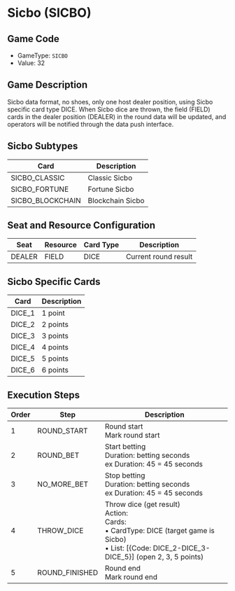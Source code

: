 <!-- markdownlint-disable MD033 -->
# Sicbo (SICBO)

## Game Code

- GameType: `SICBO`
- Value: 32

## Game Description

Sicbo data format, no shoes, only one host dealer position, using Sicbo specific card type DICE. When Sicbo dice are thrown, the field (FIELD) cards in the dealer position (DEALER) in the round data will be updated, and operators will be notified through the data push interface.

## Sicbo Subtypes

| Card | Description |
|------|-------------|
| SICBO_CLASSIC | Classic Sicbo |
| SICBO_FORTUNE | Fortune Sicbo |
| SICBO_BLOCKCHAIN | Blockchain Sicbo |

## Seat and Resource Configuration

| Seat | Resource | Card Type | Description |
|------|----------|-----------|-------------|
| DEALER | FIELD | DICE | Current round result |

## Sicbo Specific Cards

| Card | Description |
|------|-------------|
| DICE_1 | 1 point |
| DICE_2 | 2 points |
| DICE_3 | 3 points |
| DICE_4 | 4 points |
| DICE_5 | 5 points |
| DICE_6 | 6 points |

## Execution Steps

| Order | Step | Description |
|-------|------|-------------|
| 1 | ROUND_START | Round start<br/>Mark round start |
| 2 | ROUND_BET | Start betting<br/>Duration: betting seconds<br/>ex Duration: 45 = 45 seconds |
| 3 | NO_MORE_BET | Stop betting<br/>Duration: betting seconds<br/>ex Duration: 45 = 45 seconds |
| 4 | THROW_DICE | Throw dice (get result)<br/>Action:<br/>Cards:<br/>• CardType: DICE (target game is Sicbo)<br/>• List: [&#123;Code: DICE_2-DICE_3-DICE_5&#125;] (open 2, 3, 5 points) |
| 5 | ROUND_FINISHED | Round end<br/>Mark round end |
